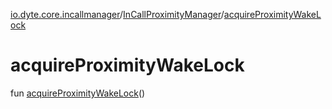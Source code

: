 [io.dyte.core.incallmanager](../index.md)/[InCallProximityManager](index.md)/[acquireProximityWakeLock](acquire-proximity-wake-lock.md)

# acquireProximityWakeLock


fun [acquireProximityWakeLock](acquire-proximity-wake-lock.md)()
